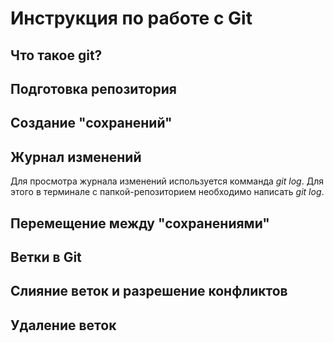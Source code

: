 # Инструкция по работе с Git

## Что такое git?

## Подготовка репозитория

## Создание "сохранений"

##  Журнал изменений
Для просмотра журнала изменений используется комманда *git log*. Для этого в терминале с папкой-репозиторием необходимо написать *git log*. 

## Перемещение между "сохранениями"



## Ветки в Git

## Слияние веток и разрешение конфликтов

## Удаление веток